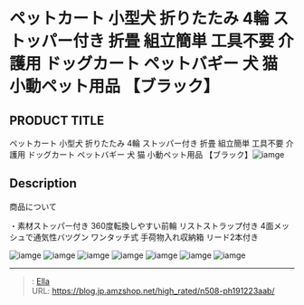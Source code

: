 # ペットカート 小型犬 折りたたみ 4輪 ストッパー付き 折畳 組立簡単 工具不要 介護用 ドッグカート ペットバギー 犬 猫 小動ペット用品 【ブラック】


## PRODUCT TITLE 

ペットカート 小型犬 折りたたみ 4輪 ストッパー付き 折畳 組立簡単 工具不要 介護用 ドッグカート ペットバギー 犬 猫 小動ペット用品 【ブラック】![iamge](https://b2bfiles1.gigab2b.cn/image/wkseller/304/PH191223AAB/20200722_4d2930796820f1c2fdf508839f8a7b01.jpg)

## Description

商品について

・素材ストッパー付き
360度転換しやすい前輪
リストストラップ付き
4面メッシュで通気性バツグン
ワンタッチ式
手荷物入れ収納箱
リード2本付き



![iamge](https://b2bfiles1.gigab2b.cn/image/wkseller/304/PH191223AAB/20200722_5a03c3ebc3197585ef4d2d64739c8c6f.jpg)
![iamge](https://b2bfiles1.gigab2b.cn/image/wkseller/304/PH191223AAB/20200722_71172c287972e6c23b920b2ed13f6241.jpg)
![iamge](https://b2bfiles1.gigab2b.cn/image/wkseller/304/PH191223AAB/20200722_c9b358dd2c645f9c35ab88e712843f73.jpg)
![iamge](https://b2bfiles1.gigab2b.cn/image/wkseller/304/PH191223AAB/20200722_74aa271417f0ac101971a164294f9dd4.jpg)
![iamge](https://b2bfiles1.gigab2b.cn/image/wkseller/304/PH191223AAB/20200722_7cbedd6c296eef94ee4cdfd9b2218bc6.jpg)
![iamge](https://b2bfiles1.gigab2b.cn/image/wkseller/304/PH191223AAB/20200722_91f037d765ceb256eb66d391f46bac1d.jpg)
![iamge](https://b2bfiles1.gigab2b.cn/image/wkseller/304/PH191223AAB/20200722_8a130a4d0e1d95b093614f9eea61de61.jpg)


---

> : [Ella](https://blog.jp.amzshop.net/)  
> URL: https://blog.jp.amzshop.net/high_rated/n508-ph191223aab/  

